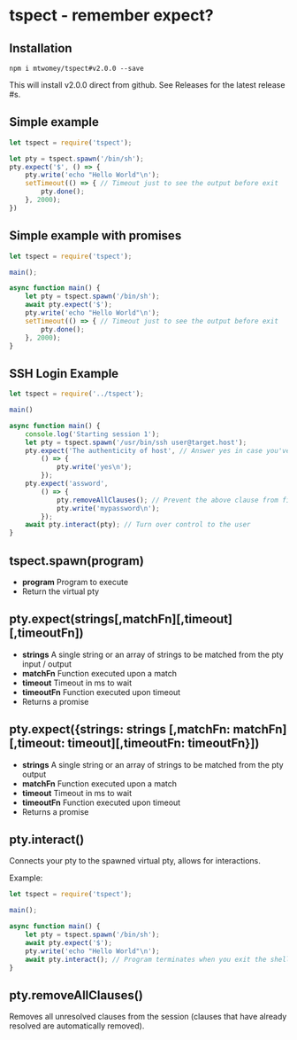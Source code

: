 # tspect - remember expect?

## Installation
`npm i mtwomey/tspect#v2.0.0 --save`

This will install v2.0.0 direct from github. See Releases for the latest release #s.

## Simple example
```javascript
let tspect = require('tspect');

let pty = tspect.spawn('/bin/sh');
pty.expect('$', () => {
    pty.write('echo "Hello World"\n');
    setTimeout(() => { // Timeout just to see the output before exit
        pty.done();
    }, 2000);
})
```

## Simple example with promises
```javascript
let tspect = require('tspect');

main();

async function main() {
    let pty = tspect.spawn('/bin/sh');
    await pty.expect('$');
    pty.write('echo "Hello World"\n');
    setTimeout(() => { // Timeout just to see the output before exit
        pty.done();
    }, 2000);
}
```

## SSH Login Example
```javascript
let tspect = require('../tspect');

main()

async function main() {
    console.log('Starting session 1');
    let pty = tspect.spawn('/usr/bin/ssh user@target.host');
    pty.expect('The authenticity of host', // Answer yes in case you've never connected to this host before
        () => {
            pty.write('yes\n');
        });
    pty.expect('assword',
        () => {
            pty.removeAllClauses(); // Prevent the above clause from firing or timing out
            pty.write('mypassword\n');
        });
    await pty.interact(pty); // Turn over control to the user
}
```
## tspect.spawn(program)

* **program** Program to execute
* Return the virtual pty

## pty.expect(strings[,matchFn][,timeout][,timeoutFn])

* **strings** A single string or an array of strings to be matched from the pty input / output
* **matchFn** Function executed upon a match
* **timeout** Timeout in ms to wait
* **timeoutFn** Function executed upon timeout
* Returns a promise

## pty.expect({strings: strings [,matchFn: matchFn][,timeout: timeout][,timeoutFn: timeoutFn}])

* **strings** A single string or an array of strings to be matched from the pty output
* **matchFn** Function executed upon a match
* **timeout** Timeout in ms to wait
* **timeoutFn** Function executed upon timeout
* Returns a promise

## pty.interact()

Connects your pty to the spawned virtual pty, allows for interactions.

Example:

```javascript
let tspect = require('tspect');

main();

async function main() {
    let pty = tspect.spawn('/bin/sh');
    await pty.expect('$');
    pty.write('echo "Hello World"\n');
    await pty.interact(); // Program terminates when you exit the shell
}
```

## pty.removeAllClauses()

Removes all unresolved clauses from the session
(clauses that have already resolved are automatically removed).

